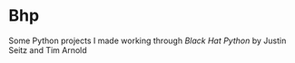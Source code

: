 # Bhp

Some Python projects I made working through *Black Hat Python* by Justin Seitz and Tim Arnold
